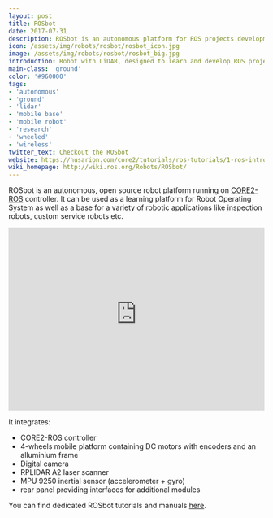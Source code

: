 ```yaml
---
layout: post
title: ROSbot
date: 2017-07-31
description: ROSbot is an autonomous platform for ROS projects development
icon: /assets/img/robots/rosbot/rosbot_icon.jpg
image: /assets/img/robots/rosbot/rosbot_big.jpg
introduction: Robot with LiDAR, designed to learn and develop ROS projects, with a dedicated tutorial available. Good base to add extensions - sensors, grippers, etc. thanks to many interfaces available on the rear panel.
main-class: 'ground'
color: '#960000'
tags:
- 'autonomous'
- 'ground'
- 'lidar'
- 'mobile base'
- 'mobile robot'
- 'research'
- 'wheeled'
- 'wireless'
twitter_text: Checkout the ROSbot
website: https://husarion.com/core2/tutorials/ros-tutorials/1-ros-introduction/
wiki_homepage: http://wiki.ros.org/Robots/ROSbot/
---
```


ROSbot is an autonomous, open source robot platform running on [CORE2-ROS](https://husarion.com/#products) controller. It can be used as a learning platform for Robot Operating System as well as a base for a variety of robotic applications like inspection robots, custom service robots etc.

<iframe width="100%" height="360" src="https://www.youtube-nocookie.com/embed/aqJC23XcnyI" frameborder="0" allowfullscreen></iframe>

It integrates:

 - CORE2-ROS controller
 - 4-wheels mobile platform containing DC motors with encoders and an alluminium frame
 - Digital camera
 - RPLIDAR A2 laser scanner
 - MPU 9250 inertial sensor (accelerometer + gyro)
 - rear panel providing interfaces for additional modules

You can find dedicated ROSbot tutorials and manuals [here](https://husarion.com/core2/tutorials/ros-tutorials/1-ros-introduction/).
